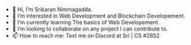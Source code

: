 - 👋 Hi, I’m Srikaran Nimmagadda.
- 👀 I’m interested in Web Development and Blockchain Developement.
- 🌱 I’m currently learning The basics of Web Developement.
- 💞️ I’m looking to collaborate on any project I can contribute to.
- 📫 How to reach me: Text me on Discord at Sri | CS #2852

<!---
srikarannimmagadda9/srikarannimmagadda9 is a ✨ special ✨ repository because its `README.md` (this file) appears on your GitHub profile.
You can click the Preview link to take a look at your changes.
--->

